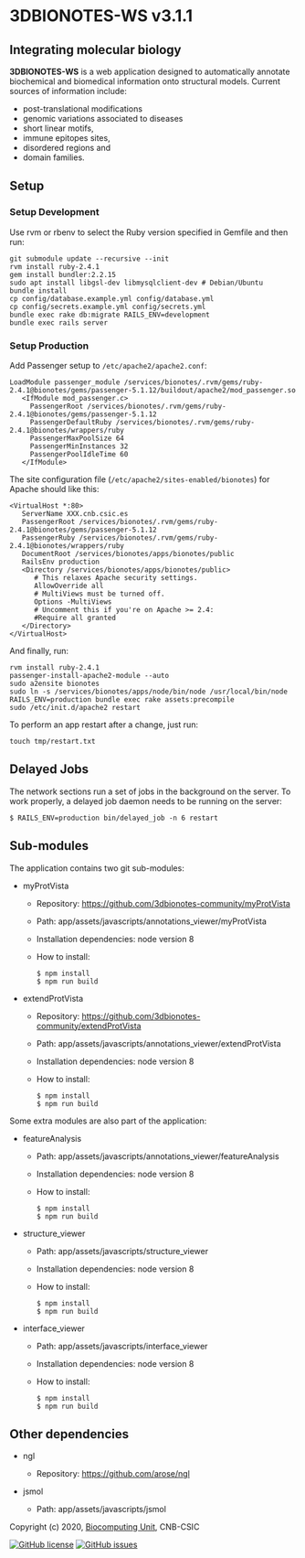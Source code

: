 # 3DBIONOTES-WS v3.1.1

## Integrating molecular biology

**3DBIONOTES-WS** is a web application designed to automatically annotate biochemical 
and biomedical information onto structural models. Current sources of information include:

- post-translational modifications
- genomic variations associated to diseases
- short linear motifs,
- immune epitopes sites,
- disordered regions and
- domain families.

## Setup

### Setup Development

Use rvm or rbenv to select the Ruby version specified in Gemfile and then run:

```
git submodule update --recursive --init
rvm install ruby-2.4.1
gem install bundler:2.2.15
sudo apt install libgsl-dev libmysqlclient-dev # Debian/Ubuntu
bundle install
cp config/database.example.yml config/database.yml
cp config/secrets.example.yml config/secrets.yml
bundle exec rake db:migrate RAILS_ENV=development
bundle exec rails server
```

### Setup Production

Add Passenger setup to `/etc/apache2/apache2.conf`:

```
LoadModule passenger_module /services/bionotes/.rvm/gems/ruby-2.4.1@bionotes/gems/passenger-5.1.12/buildout/apache2/mod_passenger.so
   <IfModule mod_passenger.c>
     PassengerRoot /services/bionotes/.rvm/gems/ruby-2.4.1@bionotes/gems/passenger-5.1.12
     PassengerDefaultRuby /services/bionotes/.rvm/gems/ruby-2.4.1@bionotes/wrappers/ruby
     PassengerMaxPoolSize 64
     PassengerMinInstances 32
     PassengerPoolIdleTime 60
   </IfModule>
```

The site configuration file (`/etc/apache2/sites-enabled/bionotes`) for Apache 
should like this:

```
<VirtualHost *:80>
   ServerName XXX.cnb.csic.es
   PassengerRoot /services/bionotes/.rvm/gems/ruby-2.4.1@bionotes/gems/passenger-5.1.12
   PassengerRuby /services/bionotes/.rvm/gems/ruby-2.4.1@bionotes/wrappers/ruby
   DocumentRoot /services/bionotes/apps/bionotes/public
   RailsEnv production
   <Directory /services/bionotes/apps/bionotes/public>
      # This relaxes Apache security settings.
      AllowOverride all
      # MultiViews must be turned off.
      Options -MultiViews
      # Uncomment this if you're on Apache >= 2.4:
      #Require all granted
   </Directory>
</VirtualHost>
```

And finally, run:

```
rvm install ruby-2.4.1
passenger-install-apache2-module --auto
sudo a2ensite bionotes
sudo ln -s /services/bionotes/apps/node/bin/node /usr/local/bin/node
RAILS_ENV=production bundle exec rake assets:precompile
sudo /etc/init.d/apache2 restart
```

To perform an app restart after a change, just run:

```
touch tmp/restart.txt
```

## Delayed Jobs

The network sections run a set of jobs in the background on the server. 
To work properly, a delayed job daemon needs to be running on the server:

```
$ RAILS_ENV=production bin/delayed_job -n 6 restart
```

## Sub-modules

The application contains two git sub-modules:

- myProtVista
  - Repository: <https://github.com/3dbionotes-community/myProtVista>
  - Path: app/assets/javascripts/annotations_viewer/myProtVista
  - Installation dependencies: node version 8
  - How to install:

     ```
     $ npm install
     $ npm run build
     ```

- extendProtVista
  - Repository: <https://github.com/3dbionotes-community/extendProtVista>
  - Path: app/assets/javascripts/annotations_viewer/extendProtVista
  - Installation dependencies: node version 8
  - How to install:

     ```
     $ npm install
     $ npm run build
     ```

Some extra modules are also part of the application:

- featureAnalysis
  - Path: app/assets/javascripts/annotations_viewer/featureAnalysis
  - Installation dependencies: node version 8
  - How to install:

     ```
     $ npm install
     $ npm run build
     ```

- structure_viewer
  - Path: app/assets/javascripts/structure_viewer
  - Installation dependencies: node version 8
  - How to install:

     ```
     $ npm install
     $ npm run build
     ```

- interface_viewer
  - Path: app/assets/javascripts/interface_viewer
  - Installation dependencies: node version 8
  - How to install:

     ```
     $ npm install
     $ npm run build
     ```

## Other dependencies

- ngl
  - Repository: <https://github.com/arose/ngl>

- jsmol
  - Path: app/assets/javascripts/jsmol

Copyright (c) 2020, [Biocomputing Unit](http://biocomputingunit.es), CNB-CSIC

[![GitHub license](https://img.shields.io/github/license/3dbionotes-community/3DBIONOTES.svg)](https://github.com/3dbionotes-community/3DBIONOTES/blob/master/LICENSE)
[![GitHub issues](https://img.shields.io/github/issues/3dbionotes-community/3DBIONOTES.svg)](https://github.com/3dbionotes-community/3DBIONOTES/issues)
